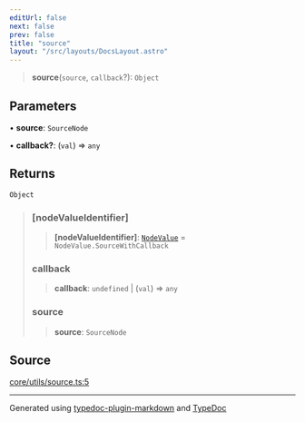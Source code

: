 ```yaml
---
editUrl: false
next: false
prev: false
title: "source"
layout: "/src/layouts/DocsLayout.astro"
---
```


> **source**(`source`, `callback`?): `Object`

## Parameters

• **source**: `SourceNode`

• **callback?**: (`val`) => `any`

## Returns

`Object`

> ### [nodeValueIdentifier]
>
> > **[nodeValueIdentifier]**: [`NodeValue`](/api/enumerations/nodevalue/) = `NodeValue.SourceWithCallback`
>
> ### callback
>
> > **callback**: `undefined` \| (`val`) => `any`
>
> ### source
>
> > **source**: `SourceNode`
>

## Source

[core/utils/source.ts:5](https://github.com/edwinlzs/chainflow/blob/022a530/src/core/utils/source.ts#L5)

***

Generated using [typedoc-plugin-markdown](https://www.npmjs.com/package/typedoc-plugin-markdown) and [TypeDoc](https://typedoc.org/)
